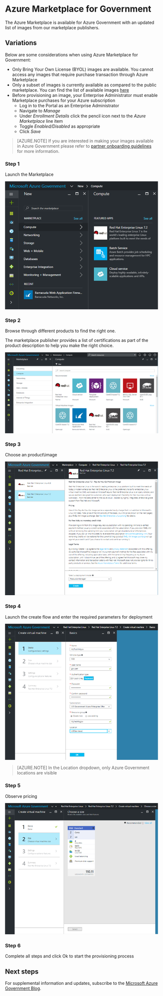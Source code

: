  <properties
	pageTitle="Azure Government documentation | Microsoft Azure"
	description="This provides a comparison of features and guidance on developing applications for Azure Government."
	services="Azure-Government"
	cloud="gov"
	documentationCenter=""
	authors="VybavaRamadoss"
	manager="asimm"
	editor=""/>

<tags	ms.service="multiple"
	ms.devlang="na"
	ms.topic="article"
	ms.tgt_pltfrm="na"
	ms.workload="azure-government"
	ms.date="10/20/2016"
	ms.author="zakramer;vybavar"/>


# Azure Marketplace for Government
The Azure Marketplace is available for Azure Government with an updated list of images from our marketplace publishers. 

## Variations
Below are some considerations when using Azure Marketplace for Government:

- Only Bring Your Own License (BYOL) images are available. You cannot access any images that require purchase transaction through Azure Marketplace
- Only a subset of images is currently available as compared to the public marketplace. You can find the list of available images [here](../azure-government-image-gallery.md) 
- Before provisioning an image, your Enterprise Administrator must enable Marketplace purchases for your Azure subscription
  - Log in to the Portal as an Enterprise Administrator
  - Navigate to *Manage*
  - Under *Enrollment Details* click the pencil icon next to the *Azure Marketplace* line item
  - Toggle *Enabled/Disabled* as appropriate
  - Click *Save*


>[AZURE.NOTE] If you are interested in making your images available in Azure Government please refer to [partner onboarding guidelines](documentation-government-manage-marketplace-partners.md) for more information.

### Step 1
Launch the Marketplace

![alt text](./media/government-manage-marketplace-launch.png)  

### Step 2
Browse through different products to find the right one.

The marketplace publisher provides a list of certifications as part of the product description to help you make the right choice. 

![alt text](./media/government-manage-marketplace-service.png)

### Step 3
Choose an product\image

![alt text](./media/government-manage-marketplace-image.png)

### Step 4
Launch the create flow and enter the required parameters for deployment

![alt text](./media/government-manage-marketplace-deployment.png)

>[AZURE.NOTE] In the Location dropdown, only Azure Government locations are visible

### Step 5
Observe pricing

![alt text](./media/government-manage-marketplace-pricing.png)

### Step 6
Complete all steps and click Ok to start the provisioning process

## Next steps

For supplemental information and updates, subscribe to the [Microsoft Azure Government Blog](https://blogs.msdn.microsoft.com/azuregov/).
